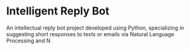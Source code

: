 # Intelligent Reply Bot

An intellectual reply bot project developed using Python, specializing in suggesting short responses to texts or emails via Natural Language Processing and N